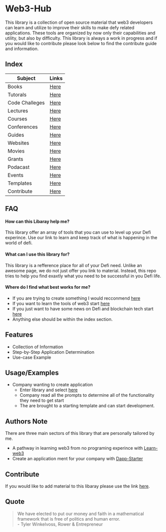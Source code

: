 # Web3-Hub

This library is a collection of open source material that web3 developers can learn and utilize to improve their skills to make defy related applications. These tools are organized by now only their capabilities and utility, but also by difficulty. This library is always a work in progress and if you would like to contribute please look below to find the contribute guide and information.

## Index 

| Subject     | Links |
| ----------- | ----------- |
|Books|[Here](https://github.com/SageJames/Web3-Hub/tree/main/Books)|
|Tutorals|[Here](https://github.com/SageJames/Web3-Hub/tree/main/Tutorals)|
|Code Challeges|[Here](https://github.com/SageJames/Web3-Hub/tree/main/Code-Challenges) |
|Lectures|[Here](https://github.com/SageJames/Web3-Hub/tree/main/Lectures) |
|Courses|[Here](https://github.com/SageJames/Web3-Hub/tree/main/Courses)|
|Conferences|[Here](https://github.com/SageJames/Web3-Hub/tree/main/Conferences)|
|Guides|[Here](https://github.com/SageJames/Web3-Hub/tree/main/Guides)|
|Websites| [Here](https://github.com/SageJames/Web3-Hub/tree/main/Websites)|
|Movies|[Here](https://github.com/SageJames/Web3-Hub/tree/main/Movies)|
|Grants|[Here](https://github.com/SageJames/Web3-Hub/tree/main/Grants)|
|Podacast|[Here](https://github.com/SageJames/Web3-Hub/tree/main/Podacast)|
|Events|[Here](https://github.com/SageJames/Web3-Hub/tree/main/Events)|
|Templates|[Here](https://github.com/SageJames/Web3-Hub/tree/main/Templates)|
|Contribute|[Here](https://github.com/SageJames/Web3-Hub/tree/main/Contribute)|


## FAQ

#### How can this Libaray help me? 

This library offer an array of tools that you can use to level up your Defi experince. Use our link to learn and keep track of what is happening in the world of defi.

#### What can I use this library for? 

This library is a refference place for all of your Defi need. Unlike an awesome page, we do not just offer you link to material. Instead, this repo tries to help you find exaxtly what you need to be successful in you Defi life.

#### Where do I find what best works for me?

* If you are trying to create something I would recconmend [here](https://github.com/SageJames/Web3-Hub/tree/main/Dapp-Starter)
* If you want to learn the tools of web3 start [here](https://web3.career/learn-web3)
* If you just want to have some news on Defi and blockchain tech start [here](https://cryptonews.com)
* Anything else should be within the index section.

## Features

- Collection of Information
- Step-by-Step Application Determination
- Use-case Example


## Usage/Examples

 * Company wanting to create application
    - Enter library and select [here](https://github.com/SageJames/Web3-Hub/tree/main/Dapp-Starter)
    - Company read all the prompts to determine all of the functionality they need to get start
    - The are brought to a starting template and can start development.

## Authors Note

There are three main sectors of this library that are personally tailored by me.

* A pathway in learning web3 from no programing experince with  [Learn-web3](https://github.com/SageJames/Web3-Hub/tree/main/Learn-web3)
* Create an application ment for your company with [Dapp-Starter](https://github.com/SageJames/Web3-Hub/tree/main/Dapp-Starter)

## Contribute
If you would like to add material to this libaray please use the link [here](https://github.com/SageJames/Web3-Hub/tree/main/Contribute).


## Quote

> We have elected to put our money and faith in a mathematical framework that is free of politics and human error.  
>  \- Tyler Winkelvoss, Rower & Entrepreneur
